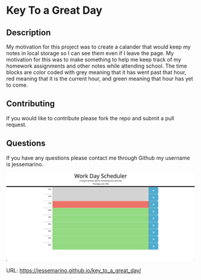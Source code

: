 # Key To a Great Day

## Description

My motivation for this project was to create a calander that would keep my notes in local storage so I can see them even if I leave the page. My motivation for this was to make something to help me keep track of my homework assignments and other notes while attending school. The time blocks are color coded with grey meaning that it has went past that hour, red meaning that it is the current hour, and green meaning that hour has yet to come.

## Contributing

If you would like to contribute please fork the repo and submit a pull request.

## Questions

If you have any questions please contact me through Github my username is jessemarino.

![picturewebsite](./assets/images/workday.png)

URL: https://jessemarino.github.io/key_to_a_great_day/
